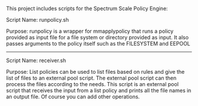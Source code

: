 This project includes scripts for the Spectrum Scale Policy Engine:

Script Name: runpolicy.sh

Purpose: runpolicy is a wrapper for mmapplypolicy that runs a policy provided as 
input file for a file system or directory provided as input. It also passes 
arguments to the policy itself such as the FILESYSTEM and EEPOOL

------------------------

Script Name: receiver.sh

Purpose: List policies can be used to list files based on rules and give the 
list of files to an external pool script. The external pool script can then
process the files according to the needs. This script is an external pool script
that receives the input from a list policy and prints all the file names in an 
output file. Of course you can add other operations.